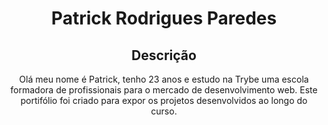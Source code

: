 <html lang="pr-br">
<head>
  <meta charset="UTF-8">
  <link rel="stylesheet" href="style.css">
</head>
<body>
  <header>
    <h1>Patrick Rodrigues Paredes</h1>
    <h2>Descrição</h2>
    <p>Olá meu nome é Patrick, tenho 23 anos e estudo na Trybe uma escola formadora de profissionais para o mercado de desenvolvimento web.
       Este portifólio foi criado para expor os projetos desenvolvidos ao longo do curso.
    </p>
  </header>
  <section>
  </section>
  <footer>
  </footer>
</body>
</html>

